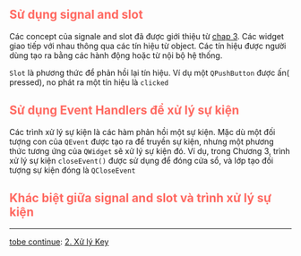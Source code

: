 ## <span style="color:rgb(255, 105, 97)">Sử dụng signal and slot</span> 

Các concept của signale and slot đã được giới thiệu từ [chap 3](obsidian://open?vault=Pyqt%20and%20application&file=Beginning%20PyQt%2FChapter%203%20Th%C3%AAm%20ch%E1%BB%A9c%20n%C4%83ng%20v%C3%A0%20ti%E1%BB%87n%20%C3%ADch%2F1.%20Event%20handler%20and%20signals%20and%20slots). Các widget giao tiếp với nhau thông qua các tín hiệu từ object. Các tín hiệu được người dùng tạo ra bằng các hành động hoặc từ nội bộ hệ thống.

`Slot` là phương thức để phản hồi lại tín hiệu. Ví dụ một `QPushButton` được ấn( pressed), no phát ra một tín hiệu là `clicked`

## <span style="color:rgb(255, 105, 97)">Sử dụng Event Handlers để xử lý sự kiện</span> 

Các trình xử lý sự kiện là các hàm phản hồi một sự kiện. Mặc dù một đối tượng con của `QEvent` được tạo ra để truyền sự kiện, nhưng một phương thức tương ứng của `QWidget` sẽ xử lý sự kiện đó. Ví dụ, trong Chương 3, trình xử lý sự kiện `closeEvent()` được sử dụng để đóng cửa sổ, và lớp tạo đối tượng sự kiện đóng là `QCloseEvent`


## <span style="color:rgb(255, 105, 97)">Khác biệt giữa signal and slot và trình xử lý sự kiện</span>


---

[tobe continue]( obsidian://open?vault=Pyqt%20and%20application&file=Beginning%20PyQt%2FChapter%207%20X%E1%BB%AD%20l%C3%BD%20x%E1%BB%B1%20ki%E1%BB%87n%2FUntitled%201):  [2. Xử lý Key](2.%20Xử%20lý%20Key.md)
